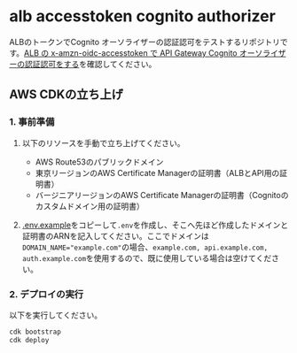 # alb accesstoken cognito authorizer

ALBのトークンでCognito オーソライザーの認証認可をテストするリポジトリです。[ALB の x-amzn-oidc-accesstoken で API Gateway Cognito オーソライザーの認証認可をする](https://zenn.dev/room_208/articles/7efd7af2a14faa)を確認してください。

## AWS CDKの立ち上げ

### 1. 事前準備
1. 以下のリソースを手動で立ち上げてください。
    - AWS Route53のパブリックドメイン
    - 東京リージョンのAWS Certificate Managerの証明書（ALBとAPI用の証明書）
    - バージニアリージョンのAWS Certificate Managerの証明書（Cognitoのカスタムドメイン用の証明書）

2. [.env.example](.env.example)をコピーして`.env`を作成し、そこへ先ほど作成したドメインと証明書のARNを記入してください。ここでドメインは`DOMAIN_NAME="example.com"`の場合、`example.com, api.example.com, auth.example.com`を使用するので、既に使用している場合は空けてください。

### 2. デプロイの実行
以下を実行してください。
```sh
cdk bootstrap
cdk deploy
```